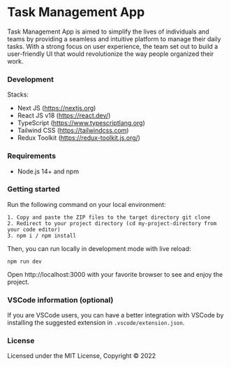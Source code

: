 # Task Management App

Task Management App is aimed to simplify the lives of individuals and teams by providing a seamless and intuitive platform to manage their daily tasks. With a strong focus on user experience, the team set out to build a user-friendly UI that would revolutionize the way people organized their work.

### Development

Stacks:
- Next JS (https://nextjs.org)
- React JS v18 (https://react.dev/)
- TypeScript (https://www.typescriptlang.org)
- Tailwind CSS (https://tailwindcss.com)
- Redux Toolkit (https://redux-toolkit.js.org/)

### Requirements

- Node.js 14+ and npm

### Getting started

Run the following command on your local environment:

```
1. Copy and paste the ZIP files to the target directory git clone
2. Redirect to your project directory (cd my-project-directory from your code editor)
3. npm i / npm install
```

Then, you can run locally in development mode with live reload:

```
npm run dev
```

Open http://localhost:3000 with your favorite browser to see and enjoy the project.


### VSCode information (optional)

If you are VSCode users, you can have a better integration with VSCode by installing the suggested extension in `.vscode/extension.json`.

### License

Licensed under the MIT License, Copyright © 2022
